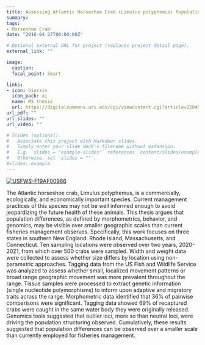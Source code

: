 ```yaml
---
title: Assessing Atlantic Horseshoe Crab (Limulus polyphemus) Population Structure within Southern New England
summary: 
tags:
- Horseshoe Crab
date: "2016-04-27T00:00:00Z"

# Optional external URL for project (replaces project detail page).
external_link: ""

image: 
  caption: 
  focal_point: Smart

links:
- icon: biorxiv
  icon_pack: ai
  name: MS thesis
  url: https://digitalcommons.uri.edu/cgi/viewcontent.cgi?article=3204&context=theses
url_pdf: ""
url_slides: ""
url_video: ""

# Slides (optional).
#   Associate this project with Markdown slides.
#   Simply enter your slide deck's filename without extension.
#   E.g. `slides = "example-slides"` references `content/slides/example-slides.md`.
#   Otherwise, set `slides = ""`.
#slides: example
---
```


[![USFWS-F19AF00966](https://img.shields.io/badge/NSF-2016160%20-blue)](https://www.fws.gov/program/state-wildlife-grants)


The Atlantic horseshoe crab, Limulus polyphemus, is a commercially, ecologically, and economically important species. Current management practices of this species may not be well informed enough to avoid jeopardizing the future health of these animals. This thesis argues that population differences, as defined by morphometrics, behavior, and genomics, may be visible over smaller geographic scales than current fisheries management observes. Specifically, this work focuses on three states in southern New England: Rhode Island, Massachusetts, and Connecticut. Ten sampling locations were observed over two years, 2020-2021, from which over 500 crabs were sampled. Width and weight data were collected to assess whether size differs by location using non-parametric approaches. Tagging data from the US Fish and Wildlife Service was analyzed to assess whether small, localized movement patterns or broad range geographic movement was more prevalent throughout the range. Tissue samples were processed to extract genetic information (single nucleotide polymorphisms) to inform upon adaptive and migratory traits across the range. Morphometric data identified that 36% of pairwise comparisons were significant. Tagging data showed 69% of recaptured crabs were caught in the same water body they were originally released. Genomics tools suggested that outlier loci, more so than neutral loci, were driving the population structuring observed. Cumulatively, these results suggested that population differences can be observed over a smaller scale than currently employed for fisheries management.


